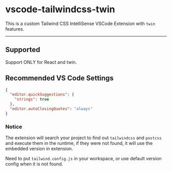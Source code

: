 # vscode-tailwindcss-twin

This is a custom Tailwind CSS IntelliSense VSCode Extension with `twin` features.

---

## Supported

Support ONLY for React and twin.

## Recommended VS Code Settings

```json
{
  "editor.quickSuggestions": {
    "strings": true
  },
  "editor.autoClosingQuotes": "always"
}
```

### Notice

The extension will search your project to find out `tailwindcss` and `postcss` and execute them in the runtime, if they were not found, it will use the embedded version in extension.

Need to put `tailwind.config.js` in your workspace, or use default version config when it is not found.
